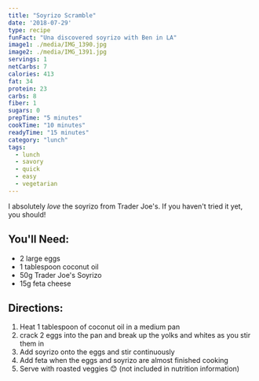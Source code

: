 ```yaml
---
title: "Soyrizo Scramble"
date: '2018-07-29'
type: recipe
funFact: "Una discovered soyrizo with Ben in LA"
image1: ./media/IMG_1390.jpg
image2: ./media/IMG_1391.jpg
servings: 1
netCarbs: 7
calories: 413
fat: 34
protein: 23
carbs: 8
fiber: 1
sugars: 0
prepTime: "5 minutes"
cookTime: "10 minutes"
readyTime: "15 minutes"
category: "lunch"
tags:
  - lunch
  - savory
  - quick
  - easy
  - vegetarian
---
```


I absolutely *love* the soyrizo from Trader Joe's. If you haven't tried it yet, you should!

## You'll Need:

- 2 large eggs
- 1 tablespoon coconut oil
- 50g Trader Joe's Soyrizo
- 15g feta cheese

## Directions:

1. Heat 1 tablespoon of coconut oil in a medium pan
2. crack 2 eggs into the pan and break up the yolks and whites as you stir them in
3. Add soyrizo onto the eggs and stir continuously
4. Add feta when the eggs and soyrizo are almost finished cooking
5. Serve with roasted veggies 😊 (not included in nutrition information)